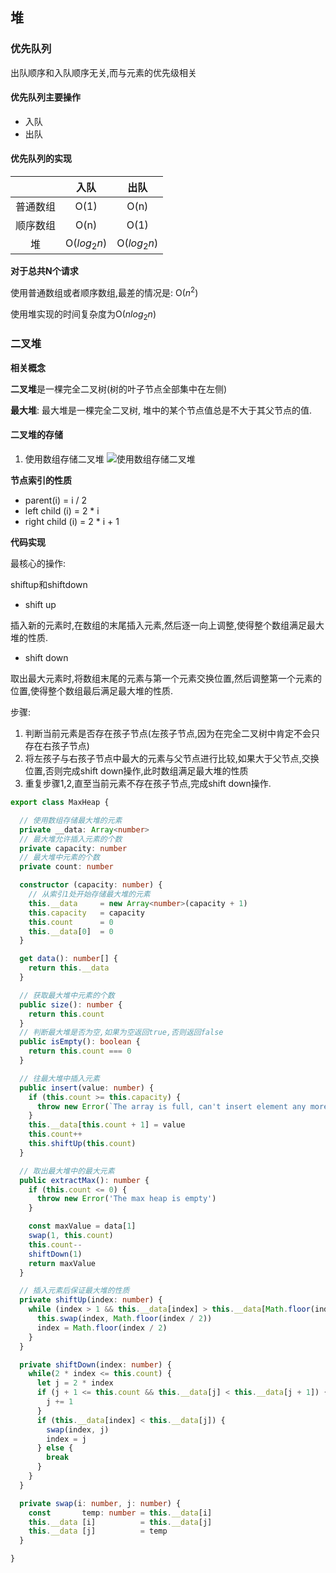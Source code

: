 ## 堆

### 优先队列
出队顺序和入队顺序无关,而与元素的优先级相关

#### 优先队列主要操作
- 入队
- 出队

#### 优先队列的实现

||入队|出队|
|:---:|:---:|:---:|
|普通数组|O(1)|O(n)|
|顺序数组|O(n)|O(1)|
|堆|O($log_2n$)|O($log_2n$)|

**对于总共N个请求**

使用普通数组或者顺序数组,最差的情况是: O($n^2$)

使用堆实现的时间复杂度为O($nlog_2n$)

### 二叉堆

**相关概念**

**二叉堆**是一棵完全二叉树(树的叶子节点全部集中在左侧)

**最大堆**: 最大堆是一棵完全二叉树, 堆中的某个节点值总是不大于其父节点的值.

#### 二叉堆的存储

1. 使用数组存储二叉堆
![使用数组存储二叉堆](http://linyimin-blog.oss-cn-beijing.aliyuncs.com/cjmhsn2ej0000j5khj8eqzrbt.png)

**节点索引的性质**
  - parent(i) = i / 2
  - left  child (i) = 2 * i
  - right child (i) = 2 * i + 1

**代码实现**

最核心的操作:

shiftup和shiftdown

- shift up

插入新的元素时,在数组的末尾插入元素,然后逐一向上调整,使得整个数组满足最大堆的性质.


- shift down

取出最大元素时,将数组末尾的元素与第一个元素交换位置,然后调整第一个元素的位置,使得整个数组最后满足最大堆的性质.

步骤:

1. 判断当前元素是否存在孩子节点(左孩子节点,因为在完全二叉树中肯定不会只存在右孩子节点)
2. 将左孩子与右孩子节点中最大的元素与父节点进行比较,如果大于父节点,交换位置,否则完成shift down操作,此时数组满足最大堆的性质
3. 重复步骤1,2,直至当前元素不存在孩子节点,完成shift down操作.

```typescript
export class MaxHeap {

  // 使用数组存储最大堆的元素
  private __data: Array<number>
  // 最大堆允许插入元素的个数
  private capacity: number
  // 最大堆中元素的个数
  private count: number

  constructor (capacity: number) {
    // 从索引1处开始存储最大堆的元素
    this.__data     = new Array<number>(capacity + 1)
    this.capacity   = capacity
    this.count      = 0
    this.__data[0]  = 0
  }

  get data(): number[] {
    return this.__data
  }

  // 获取最大堆中元素的个数
  public size(): number {
    return this.count
  }
  // 判断最大堆是否为空,如果为空返回true,否则返回false
  public isEmpty(): boolean {
    return this.count === 0
  }

  // 往最大堆中插入元素
  public insert(value: number) {
    if (this.count >= this.capacity) {
      throw new Error(`The array is full, can't insert element any more`)
    }
    this.__data[this.count + 1] = value
    this.count++
    this.shiftUp(this.count)
  }

  // 取出最大堆中的最大元素
  public extractMax(): number {
    if (this.count <= 0) {
      throw new Error('The max heap is empty')
    }

    const maxValue = data[1]
    swap(1, this.count)
    this.count--
    shiftDown(1)
    return maxValue
  }

  // 插入元素后保证最大堆的性质
  private shiftUp(index: number) {
    while (index > 1 && this.__data[index] > this.__data[Math.floor(index / 2)]) {
      this.swap(index, Math.floor(index / 2))
      index = Math.floor(index / 2)
    }
  }

  private shiftDown(index: number) {
    while(2 * index <= this.count) {
      let j = 2 * index
      if (j + 1 <= this.count && this.__data[j] < this.__data[j + 1]) {
        j += 1
      }
      if (this.__data[index] < this.__data[j]) {
        swap(index, j)
        index = j
      } else {
        break
      }
    }
  }

  private swap(i: number, j: number) {
    const       temp: number = this.__data[i]
    this.__data [i]          = this.__data[j]
    this.__data [j]          = temp
  }

}

```
